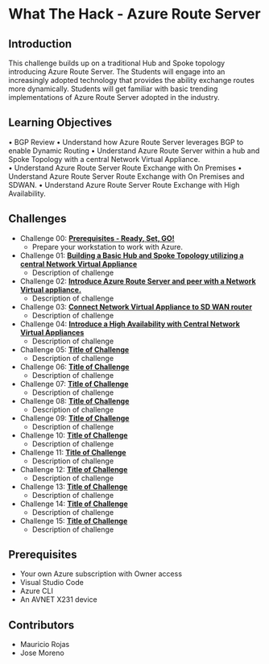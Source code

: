# What The Hack - Azure Route Server

## Introduction

This challenge builds up on a traditional Hub and Spoke topology introducing Azure Route Server. The Students will engage into an increasingly adopted technology that provides the ability exchange routes more dynamically. Students will get familiar with basic trending implementations of Azure Route Server adopted in the industry.  

## Learning Objectives

 • BGP Review
 • Understand how Azure Route Server leverages BGP to enable Dynamic Routing
 • Understand  Azure Route Server within a hub and Spoke Topology with a central Network Virtual Appliance.  
 • Understand Azure Route Server Route Exchange with On Premises 
 • Understand Azure Route Server Route Exchange with On Premises and SDWAN. 
 • Understand Azure Route Server Route Exchange with High Availability.


## Challenges

- Challenge 00: **[Prerequisites - Ready, Set, GO!](Student/Challenge-00.md)**
	 - Prepare your workstation to work with Azure.
- Challenge 01: **[Building a Basic Hub and Spoke Topology utilizing a central Network Virtual Appliance](Student/Challenge-01.md)**
	 - Description of challenge
- Challenge 02: **[Introduce Azure Route Server and peer with a Network Virtual appliance.](Student/Challenge-02.md)**
	 - Description of challenge
- Challenge 03: **[Connect Network Virtual Appliance to SD WAN router](Student/Challenge-03.md)**
	 - Description of challenge
- Challenge 04: **[Introduce a High Availability with Central Network Virtual Appliances](Student/Challenge-04.md)**
	 - Description of challenge
- Challenge 05: **[Title of Challenge](Student/Challenge-05.md)**
	 - Description of challenge
- Challenge 06: **[Title of Challenge](Student/Challenge-06.md)**
	 - Description of challenge
- Challenge 07: **[Title of Challenge](Student/Challenge-07.md)**
	 - Description of challenge
- Challenge 08: **[Title of Challenge](Student/Challenge-08.md)**
	 - Description of challenge
- Challenge 09: **[Title of Challenge](Student/Challenge-09.md)**
	 - Description of challenge
- Challenge 10: **[Title of Challenge](Student/Challenge-10.md)**
	 - Description of challenge
- Challenge 11: **[Title of Challenge](Student/Challenge-11.md)**
	 - Description of challenge
- Challenge 12: **[Title of Challenge](Student/Challenge-12.md)**
	 - Description of challenge
- Challenge 13: **[Title of Challenge](Student/Challenge-13.md)**
	 - Description of challenge
- Challenge 14: **[Title of Challenge](Student/Challenge-14.md)**
	 - Description of challenge
- Challenge 15: **[Title of Challenge](Student/Challenge-15.md)**
	 - Description of challenge

## Prerequisites

- Your own Azure subscription with Owner access
- Visual Studio Code
- Azure CLI
- An AVNET X231 device

## Contributors

- Mauricio Rojas
- Jose Moreno
